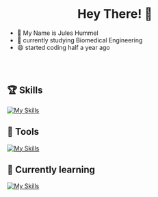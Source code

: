 # <h1 align = center>Hey There! 👋 </h1>

- 👋 My Name is Jules Hummel
- 👀 currently studying Biomedical Engineering
- 😄 started coding half a year ago
  

<br></br>


## 🏆 Skills


[![My Skills](https://skillicons.dev/icons?i=html,css,cs,py,qt,md)](https://skillicons.dev)


## 🧰 Tools

[![My Skills](https://skillicons.dev/icons?i=obsidian,ubuntu,vscode,windows,bash)](https://skillicons.dev)


## 👀 Currently learning


[![My Skills](https://skillicons.dev/icons?i=git,nix)](https://skillicons.dev)
  

<!---
JuleeC/JuleeC is a ✨ special ✨ repository because its `README.md` (this file) appears on your GitHub profile.
You can click the Preview link to take a look at your changes.
--->

